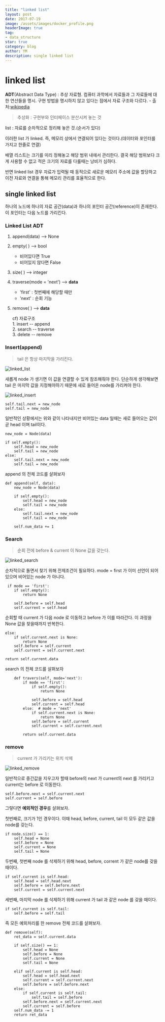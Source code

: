 ```yaml
---
title: "linked list"
layout: post
date: 2017-07-19
image: /assets/images/docker_profile.png
headerImage: true
tag:
- data_structure
star: true
category: blog
author: YM
description: single linked list
---
```


# linked list

**ADT**(Abstract Data Type) : 추상 자료형. 컴퓨터 과학에서 자료들과 그 자료들에 대한 연산들을 명시. 구현 방법을 명시하지 않고 있다는 점에서 자료 구조와 다르다. - 출처:[wikipedia](https://ko.wikipedia.org/wiki/%EC%B6%94%EC%83%81_%EC%9E%90%EB%A3%8C%ED%98%95)

> 추상화 : 구현부와 인터페이스 분산시켜 놓는 것

list : 자료를 순차적으로 정리해 놓은 것.(순서가 있다)

이러한 list 가 linked. 즉, 메모리 상에서 연결되어 있다는 것이다.(데이터와 포인터를 가지고 한줄로 연결)

배열 리스트는 크기를 미리 정해놓고 해당 범위 내에서 관리한다. 결국 해당 범위보다 크게 사용할 수 없고 적은  크기의 자료를 다룰때는 낭비가 심하다.

반면 linked list 경우 자료가 입력될 때 동적으로 새로운 메모리 주소에 값을 할당하고 이전 자료와 연결을 통해 메모리 관리를 효율적으로 한다.

## single linked list

하나의 노드에 하나의 자료 공간(data)과 하나의 포인터 공간(reference)이 존재한다. 이 포인터는 다음 노드를 가리킨다.

### Linked List ADT

1. append(data) --> None
2. empty(  ) --> bool
	* 비어있다면 True
	* 비어있지 않다면 False
3. size(  ) --> integer
4. traverse(mode = 'next') --> **data**
	* 'first' : 첫번째에 해당할 때만
	* 'next' : 순회 기능
5. remove(  ) --> **data**

	cf) 자료구조  
		1. insert -- append  
		2. search -- traverse  
		3. delete -- remove 


### Insert(append)

> tail 은 항상 마지막을 가리킨다.

![linked_list]({{site.url}}/assets/images/post/linked_list.png)

새롭게 node 가 생기면 이 값을 연결할 수 있게 참조해줘야 한다. 단순하게 생각해보면 tail 은 마지막 값을 지정해야하기 때문에 새로 들어온 node를 가리켜야 한다.


![linked_insert]({{site.url}}/assets/images/post/insert.png)

```
self.tail.next = new_node
self.tail = new_node
```

일반적인 상황에서는 위와 같이 나타내지만 비어있는 data 일때는 새로 들어오는 값이 곧 head 이며 tail이다.

```
new_node = Node(data)

if self.empty():
    self.head = new_node
    self.tail = new_node
else:
    self.tail.next = new_node
    self.tail = new_node
```
append 의 전체 코드를 살펴보자

```
def append(self, data):
    new_node = Node(data)

    if self.empty():
        self.head = new_node
        self.tail = new_node
    else:
        self.tail.next = new_node
        self.tail = new_node

    self.num_data += 1
```


### Search

> 순회 전에 before & current 이 None 값을 갖는다.

![linked_search]({{site.url}}/assets/images/post/search.png)

순차적으로 돌면서 찾기 위해 전제조건이 필요하다. mode = first 가 이미 선언이 되어있으며 비어있는 node 가 아니다.

```
 if mode == 'first':
    if self.empty():
        return None

    self.before = self.head
    self.current = self.head
```

순회할 때 current 가 다음 node 로 이동하고 before 가 이를 따라간다. 이 과정을 None 값을 찾을때까지 반복한다.

```
else:  
    if self.current.next is None:
        return None
    self.before = self.current
    self.current = self.current.next

return self.current.data
```

search 의 전체 코드를 살펴보자

```
    def travers(self, mode='next'):
        if mode == 'first':
            if self.empty():
                return None

            self.before = self.head
            self.current = self.head
        else:  # mode = 'next'
            if self.current.next is None:
                return None
            self.before = self.current
            self.current = self.current.next

        return self.current.data
```


### remove
> current 가 가리키는 위치 삭제


![linked_remove]({{site.url}}/assets/images/post/remove.png)

일반적으로 중간값을 지우고자 할때 before의 next 가 current의 next 를 가리키고 current는 before 로 이동한다.

```
self.before.next = self.current.next
self.current = self.before
```

그렇다면 **예외적인 경우**를 살펴보자.

첫번째로, 크기가 1인 경우이다. 이때 head, before, current, tail 이 모두 같은 값을 node를 갖는다.

```
if node.size() == 1:
	self.head = None
	self.before = None
	self.current = None
	self.tail = None
```

두번째, 첫번째 node 를 삭제하기 위해 head, before, corrent 가 같은 node를 갖을 때이다.

```
if self.current is self.head:
	self.head = self.head.next
	self.before = self.before.next
	self.current = self.current.next
```

세번째, 마지막 node 를 삭제하기 위해 current 가 tail 과 같은 node 를 갖을 때이다.

```
if self.current is self.tail:
	self.before = self.tail
```

즉 모든 예외처리를 한 remove 전체 코드를 살펴보자.

```
def remove(self):
    ret_data = self.current.data

    if self.size() == 1:
        self.head = None
        self.before = None
        self.current = None
        self.tail = None

    elif self.current is self.head:
        self.head = self.head.next
        self.current = self.current.next
        self.before = self.before.next
    else:
        if self.current is self.tail:
            self.tail = self.before
        self.before.next = self.current.next
        self.current = self.before
    self.num_data -= 1
    return ret_data
```
